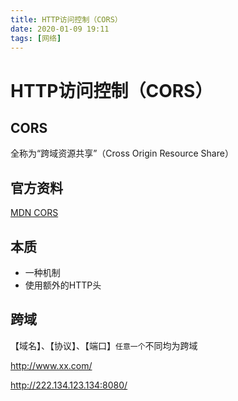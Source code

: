 ```yaml
---
title: HTTP访问控制（CORS）
date: 2020-01-09 19:11
tags: [网络]
---
```


# HTTP访问控制（CORS）

## CORS

全称为“跨域资源共享”（Cross Origin Resource Share）

## 官方资料

[MDN CORS](https://developer.mozilla.org/zh-CN/docs/Web/HTTP/Access_control_CORS)

## 本质

- 一种机制
- 使用额外的HTTP头

## 跨域

【域名】、【协议】、【端口】`任意一个`不同均为跨域

http://www.xx.com/

http://222.134.123.134:8080/